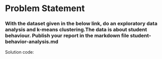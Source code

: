 # Problem Statement
### With the dataset given in the below link, do an exploratory data analysis and k-means clustering.The data is about student behaviour. Publish your report in the markdown file student-behavior-analysis.md 
Solution code:
